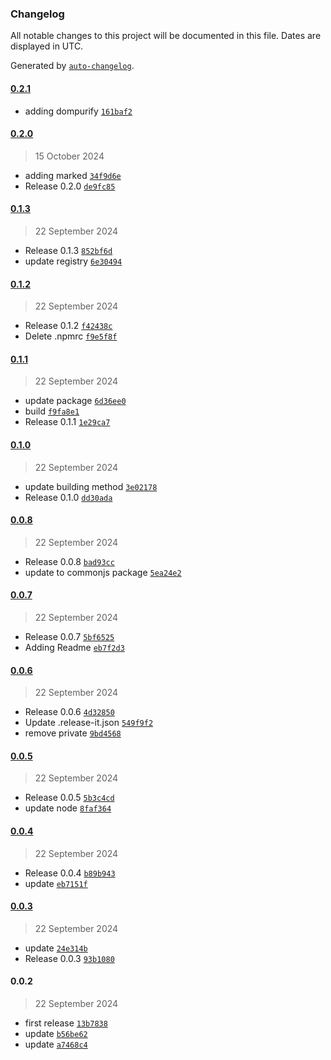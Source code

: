 ### Changelog

All notable changes to this project will be documented in this file. Dates are displayed in UTC.

Generated by [`auto-changelog`](https://github.com/CookPete/auto-changelog).

#### [0.2.1](https://github.com/ReQurv/requrv-ts-utils/compare/0.2.0...0.2.1)

- adding dompurify [`161baf2`](https://github.com/ReQurv/requrv-ts-utils/commit/161baf2c2aabd5cc1265a42c5b3c579e5c8e12f9)

#### [0.2.0](https://github.com/ReQurv/requrv-ts-utils/compare/0.1.3...0.2.0)

> 15 October 2024

- adding marked [`34f9d6e`](https://github.com/ReQurv/requrv-ts-utils/commit/34f9d6ec0466e4cba1ea511444ae8339b8d4f211)
- Release 0.2.0 [`de9fc85`](https://github.com/ReQurv/requrv-ts-utils/commit/de9fc8504f2da48f6033abf758e5d1c690afb6fa)

#### [0.1.3](https://github.com/ReQurv/requrv-ts-utils/compare/0.1.2...0.1.3)

> 22 September 2024

- Release 0.1.3 [`852bf6d`](https://github.com/ReQurv/requrv-ts-utils/commit/852bf6d35f6b2a1e5521be9a72504e8ea4c6c59f)
- update registry [`6e30494`](https://github.com/ReQurv/requrv-ts-utils/commit/6e304947854143300b96ae93bad854771b58741f)

#### [0.1.2](https://github.com/ReQurv/requrv-ts-utils/compare/0.1.1...0.1.2)

> 22 September 2024

- Release 0.1.2 [`f42438c`](https://github.com/ReQurv/requrv-ts-utils/commit/f42438c1ee1728e71c9c03f5f60b202b94375456)
- Delete .npmrc [`f9e5f8f`](https://github.com/ReQurv/requrv-ts-utils/commit/f9e5f8f21c9a76abeabc4bd111b85a6adbaf95f3)

#### [0.1.1](https://github.com/ReQurv/requrv-ts-utils/compare/0.1.0...0.1.1)

> 22 September 2024

- update package [`6d36ee0`](https://github.com/ReQurv/requrv-ts-utils/commit/6d36ee07d1969ad0fed3887fb86ce5a9f8c9f047)
- build [`f9fa8e1`](https://github.com/ReQurv/requrv-ts-utils/commit/f9fa8e162455bb90f5d560b2170a748eb563b033)
- Release 0.1.1 [`1e29ca7`](https://github.com/ReQurv/requrv-ts-utils/commit/1e29ca7587dde7bd002949c932652ee0ae464e6c)

#### [0.1.0](https://github.com/ReQurv/requrv-ts-utils/compare/0.0.8...0.1.0)

> 22 September 2024

- update building method [`3e02178`](https://github.com/ReQurv/requrv-ts-utils/commit/3e02178fc868c1098588896e96022c1023602321)
- Release 0.1.0 [`dd30ada`](https://github.com/ReQurv/requrv-ts-utils/commit/dd30ada3b4415b1b1610f5b023c1c70708458b91)

#### [0.0.8](https://github.com/ReQurv/requrv-ts-utils/compare/0.0.7...0.0.8)

> 22 September 2024

- Release 0.0.8 [`bad93cc`](https://github.com/ReQurv/requrv-ts-utils/commit/bad93ccfe154d0e4a5feee83a5d2ae23c0160a27)
- update to commonjs package [`5ea24e2`](https://github.com/ReQurv/requrv-ts-utils/commit/5ea24e2897793af6536a6f820115dcb127dec405)

#### [0.0.7](https://github.com/ReQurv/requrv-ts-utils/compare/0.0.6...0.0.7)

> 22 September 2024

- Release 0.0.7 [`5bf6525`](https://github.com/ReQurv/requrv-ts-utils/commit/5bf6525b641253b79d3d63db26904cc64b856a4e)
- Adding Readme [`eb7f2d3`](https://github.com/ReQurv/requrv-ts-utils/commit/eb7f2d3e3ca1c22e7876efed26dadb2f02986692)

#### [0.0.6](https://github.com/ReQurv/requrv-ts-utils/compare/0.0.5...0.0.6)

> 22 September 2024

- Release 0.0.6 [`4d32850`](https://github.com/ReQurv/requrv-ts-utils/commit/4d328507aad647b07f9a96284ae7e464d2c9cf66)
- Update .release-it.json [`549f9f2`](https://github.com/ReQurv/requrv-ts-utils/commit/549f9f2b770dc1174831f9e2a3caaab2805a9fe7)
- remove private [`9bd4568`](https://github.com/ReQurv/requrv-ts-utils/commit/9bd45681ee8873fa6adfbc2dd2dfd5dd06c9f159)

#### [0.0.5](https://github.com/ReQurv/requrv-ts-utils/compare/0.0.4...0.0.5)

> 22 September 2024

- Release 0.0.5 [`5b3c4cd`](https://github.com/ReQurv/requrv-ts-utils/commit/5b3c4cde92baf228554e1d4ff1e12ddb0fbc5ce9)
- update node [`8faf364`](https://github.com/ReQurv/requrv-ts-utils/commit/8faf3645404777a960aee7b1e2b6bcccdac74dbc)

#### [0.0.4](https://github.com/ReQurv/requrv-ts-utils/compare/0.0.3...0.0.4)

> 22 September 2024

- Release 0.0.4 [`b89b943`](https://github.com/ReQurv/requrv-ts-utils/commit/b89b943386207d17f7233e40dbda6c4393c60959)
- update [`eb7151f`](https://github.com/ReQurv/requrv-ts-utils/commit/eb7151f85a33a980e380d73ef014eac7b71928fd)

#### [0.0.3](https://github.com/ReQurv/requrv-ts-utils/compare/0.0.2...0.0.3)

> 22 September 2024

- update [`24e314b`](https://github.com/ReQurv/requrv-ts-utils/commit/24e314b018997b2f849791009aca7c4f418582c9)
- Release 0.0.3 [`93b1080`](https://github.com/ReQurv/requrv-ts-utils/commit/93b10800098efa1b6b6f00098a2c703af19f4329)

#### 0.0.2

> 22 September 2024

- first release [`13b7838`](https://github.com/ReQurv/requrv-ts-utils/commit/13b78385b9dec1eac8a84495cd56d0d7ead5dedd)
- update [`b56be62`](https://github.com/ReQurv/requrv-ts-utils/commit/b56be624879587a77be436cbedfd3e32504aef1e)
- update [`a7468c4`](https://github.com/ReQurv/requrv-ts-utils/commit/a7468c45376c7097a638051baa43c9a380f78e28)
